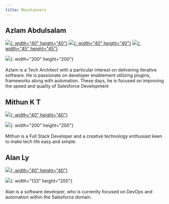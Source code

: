 ```yaml
---
title: Maintainers
---
```


## Azlam Abdulsalam

[![](/uploads/linkedin-icon-81.png){: width="40" height="40"}](https://www.linkedin.com/in/azlam/) [![](https://cdn2.iconfinder.com/data/icons/social-networking-package-1-1/512/networks_-_social_-_web-07-2-512.png){: width="40" height="40"}](https://twitter.com/azlus) [![](https://encrypted-tbn0.gstatic.com/images?q=tbn%3AANd9GcTZDQ1nLIpshq9ubfuv20tS28rc3i-rxyJMod0A_V-_5caaB34N){: width="45" height="45"}](https://github.com/azlamsalam/)



![](/images/azlam-abdulsalam.jpg){: width="200" height="200"}<br><br>Azlam is a Tech Architect with a particular interest on delivering iterative software. He is passionate on developer enablement utilizing plugins, frameworks along with automation. These days, he is focused on improving the speed and quality of Salesforce Development

## Mithun K T

[![](/uploads/linkedin-icon-81.png){: width="40" height="40"}](https://www.linkedin.com/in/mithun-kt-6548b4a1)

![](/images/mithun-kt.jpg){: width="200" height="200"}<br><br> Mithun is a Full Stack Developer and a creative technology enthusiast keen to make tech life easy and simple.

## Alan Ly

[![](/uploads/linkedin-icon-81.png){: width="40" height="40"}](https://au.linkedin.com/in/alan-ly-893668180)

![](/images/alan-ly.jpg){: width="133" height="200"}<br><br> Alan is a software developer, who is currently focused on DevOps and automation within the Salesforce domain.
